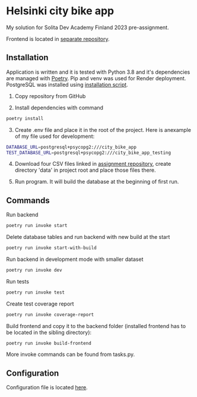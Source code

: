 # Helsinki city bike app

My solution for Solita Dev Academy Finland 2023 pre-assignment.

Frontend is located in [separate repository](https://github.com/kivistoilkka/city-bike-app-frontend).

## Installation

Application is written and it is tested with Python 3.8 and it's dependencies are managed with [Poetry](https://python-poetry.org/). Pip and venv was used for Render deployment. PostgreSQL was installed using [installation script](https://github.com/hy-tsoha/local-pg).

1. Copy repository from GitHub

2. Install dependencies with command
```bash
poetry install
```

3. Create .env file and place it in the root of the project. Here is anexample of my file used for development:
```bash
DATABASE_URL=postgresql+psycopg2:///city_bike_app
TEST_DATABASE_URL=postgresql+psycopg2:///city_bike_app_testing
```

4. Download four CSV files linked in [assignment repository](https://github.com/solita/dev-academy-2023-exercise), create directory 'data' in project root and place those files there.

5. Run program. It will build the database at the beginning of first run.

## Commands

Run backend
```bash
poetry run invoke start
```

Delete database tables and run backend with new build at the start
```bash
poetry run invoke start-with-build
```

Run backend in development mode with smaller dataset
```bash
poetry run invoke dev
```

Run tests
```bash
poetry run invoke test
```

Create test coverage report
```bash
poetry run invoke coverage-report
```

Build frontend and copy it to the backend folder (installed frontend has to be located in the sibling directory):
```bash
poetry run invoke build-frontend
```

More invoke commands can be found from tasks.py.

## Configuration

Configuration file is located [here](https://github.com/kivistoilkka/city-bike-app/blob/main/src/config/config.py).

